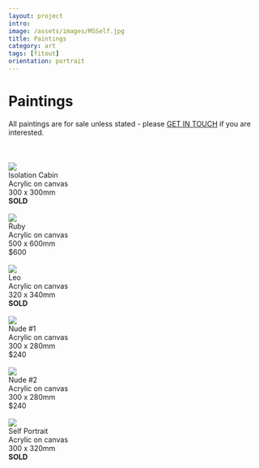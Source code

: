 ```yaml
---
layout: project
intro:  
image: /assets/images/MSSelf.jpg
title: Paintings
category: art
tags: [fitout]
orientation: portrait
---
```


# Paintings

All paintings are for sale unless stated - please [GET IN TOUCH](mailto:hello@matt-smith.co) if you are interested. 
<br>
<br>
<br>
<br>
![](/assets/images/IsoCabin.jpg)
<br>
Isolation Cabin <br>
Acrylic on canvas <br>
300 x 300mm <br>
<b>SOLD</b><br>
<br>
![](/assets/images/Ruby.jpg)
<br>
Ruby<br>
Acrylic on canvas<br>
500 x 600mm<br>
$600<br>
<br>
![](/assets/images/Leo.jpg)
<br>
Leo<br>
Acrylic on canvas<br>
320 x 340mm<br>
<b>SOLD</b><br>
<br>
![](/assets/images/Nude1.jpg)
<br>
Nude #1<br>
Acrylic on canvas<br>
300 x 280mm<br>
$240<br>
<br>
![](/assets/images/Nude2.jpg)
<br>
Nude #2<br>
Acrylic on canvas<br>
300 x 280mm<br>
$240<br>
<br>
![](/assets/images/MSSelf.jpg)
<br>
Self Portrait<br>
Acrylic on canvas<br>
300 x 320mm<br>
<b>SOLD</b><br>
